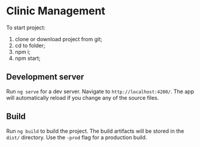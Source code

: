 # Clinic Management

To start project:
1) clone or download project from git;
2) cd to folder;
3) npm i;
4) npm start;


## Development server

Run `ng serve` for a dev server. Navigate to `http://localhost:4200/`. The app will automatically reload if you change any of the source files.

## Build

Run `ng build` to build the project. The build artifacts will be stored in the `dist/` directory. Use the `-prod` flag for a production build.
